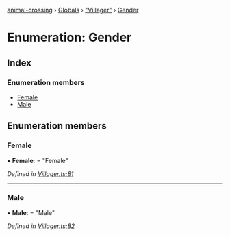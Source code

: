 [animal-crossing](../README.md) › [Globals](../globals.md) › ["Villager"](../modules/_villager_.md) › [Gender](_villager_.gender.md)

# Enumeration: Gender

## Index

### Enumeration members

* [Female](_villager_.gender.md#female)
* [Male](_villager_.gender.md#male)

## Enumeration members

###  Female

• **Female**: = "Female"

*Defined in [Villager.ts:81](https://github.com/Norviah/animal-crossing/blob/ac736df/module/types/Villager.ts#L81)*

___

###  Male

• **Male**: = "Male"

*Defined in [Villager.ts:82](https://github.com/Norviah/animal-crossing/blob/ac736df/module/types/Villager.ts#L82)*
